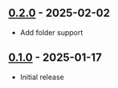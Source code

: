 ## [0.2.0] - 2025-02-02

- Add folder support

## [0.1.0] - 2025-01-17

- Initial release

[0.2.0]: https://github.com/wenxuanjun/oib/releases/tag/v0.2.0
[0.1.0]: https://github.com/wenxuanjun/oib/releases/tag/v0.1.0
